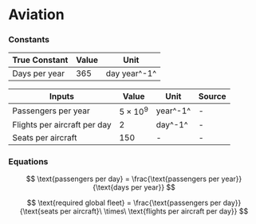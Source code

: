 # Aviation

### Constants 

| True Constant | Value |Unit | 
| ---- | ---- | --| 
| Days per year | 365 | day year^-1^ | 

| Inputs | Value | Unit |Source |
| ------ | ---- | ------ | --|
| Passengers per year | $5\times 10^9$ | year^-1^ | -|
| Flights per aircraft per day| 2 | day^-1^| - |
| Seats per aircraft| 150 | - | - |


### Equations

$$
\text{passengers per day} = \frac{\text{passengers per year}}{\text{days per year}}
$$

$$
\text{required global fleet} = \frac{\text{passengers per day}}{\text{seats per aircraft}\ \times\ \text{flights per aircraft per day}}
$$